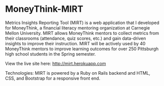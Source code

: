 # MoneyThink-MIRT
Metrics Insights Reporting Tool (MIRT) is a web application that I developed for MoneyThink, a financial literacy mentoring organization at Carnegie Mellon University. MIRT allows MoneyThink mentors to collect metrics from their classrooms (attendance, quiz scores, etc.) and gain data-driven insights to improve their instruction. MIRT will be actively used by 40 MoneyThink mentors to improve learning outcomes for over 250 Pittsburgh high school students in the Spring semester.

View the live site here: http://mirt.herokuapp.com

Technologies: MIRT is powered by a Ruby on Rails backend and HTML, CSS, and Bootstrap for a responsive front end.
